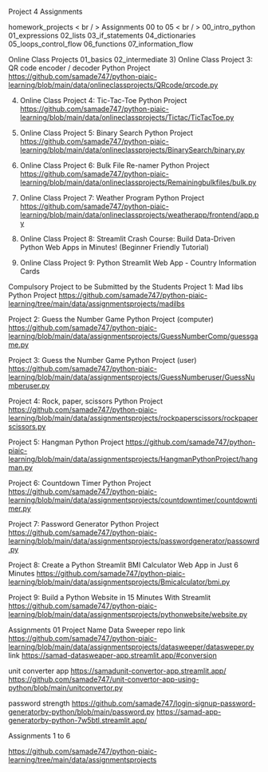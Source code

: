 Project 4 Assignments

homework_projects  < br / > 
Assignments 00 to 05 < br / >
00_intro_python  
01_expressions
02_lists 
03_if_statements 
04_dictionaries
05_loops_control_flow 
06_functions 
07_information_flow 


Online Class Projects
01_basics 
02_intermediate
3) Online Class Project 3: QR code encoder / decoder Python Project
https://github.com/samade747/python-piaic-learning/blob/main/data/onlineclassprojects/QRcode/qrcode.py

4) Online Class Project 4: Tic-Tac-Toe Python Project
https://github.com/samade747/python-piaic-learning/blob/main/data/onlineclassprojects/Tictac/TicTacToe.py

5) Online Class Project 5: Binary Search Python Project 
https://github.com/samade747/python-piaic-learning/blob/main/data/onlineclassprojects/BinarySearch/binary.py

6) Online Class Project 6: Bulk File Re-namer Python Project
https://github.com/samade747/python-piaic-learning/blob/main/data/onlineclassprojects/Remainingbulkfiles/bulk.py

7) Online Class Project 7: Weather Program Python Project
https://github.com/samade747/python-piaic-learning/blob/main/data/onlineclassprojects/weatherapp/frontend/app.py

8) Online Class Project 8: Streamlit Crash Course: Build Data-Driven Python Web Apps in Minutes! (Beginner Friendly Tutorial)
9) Online Class Project 9: Python Streamlit Web App - Country Information Cards


Compulsory Project to be Submitted by the Students
Project 1: Mad libs Python Project
https://github.com/samade747/python-piaic-learning/tree/main/data/assignmentsprojects/madilbs

Project 2: Guess the Number Game Python Project (computer)
https://github.com/samade747/python-piaic-learning/blob/main/data/assignmentsprojects/GuessNumberComp/guessgame.py

Project 3: Guess the Number Game Python Project (user)
https://github.com/samade747/python-piaic-learning/blob/main/data/assignmentsprojects/GuessNumberuser/GuessNumberuser.py

Project 4: Rock, paper, scissors Python Project
https://github.com/samade747/python-piaic-learning/blob/main/data/assignmentsprojects/rockpaperscissors/rockpaperscissors.py

Project 5: Hangman Python Project
https://github.com/samade747/python-piaic-learning/blob/main/data/assignmentsprojects/HangmanPythonProject/hangman.py

Project 6: Countdown Timer Python Project
https://github.com/samade747/python-piaic-learning/blob/main/data/assignmentsprojects/countdowntimer/countdowntimer.py

Project 7: Password Generator Python Project
https://github.com/samade747/python-piaic-learning/blob/main/data/assignmentsprojects/passwordgenerator/passowrd.py

Project 8: Create a Python Streamlit BMI Calculator Web App in Just 6 Minutes
https://github.com/samade747/python-piaic-learning/blob/main/data/assignmentsprojects/Bmicalculator/bmi.py

Project 9: Build a Python Website in 15 Minutes With Streamlit
https://github.com/samade747/python-piaic-learning/blob/main/data/assignmentsprojects/pythonwebsite/website.py













Assignments 01
Project Name  Data Sweeper
repo link https://github.com/samade747/python-piaic-learning/blob/main/data/assignmentsprojects/datasweeper/datasweper.py
link https://samad-datasweaper-app.streamlit.app/#conversion

unit converter app https://samadunit-convertor-app.streamlit.app/
https://github.com/samade747/unit-convertor-app-using-python/blob/main/unitconvertor.py

password strength 
https://github.com/samade747/login-signup-password-generatorby-python/blob/main/password.py
https://samad-app-generatorby-python-7w5btl.streamlit.app/

















Assignments 1 to 6

https://github.com/samade747/python-piaic-learning/tree/main/data/assignmentsprojects

